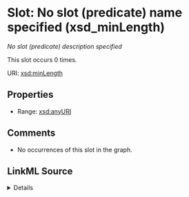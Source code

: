 

# Slot: No slot (predicate) name specified (xsd_minLength)


_No slot (predicate) description specified_






This slot occurs 0 times.


URI: [xsd:minLength](http://www.w3.org/2001/XMLSchema#minLength)



<!-- no inheritance hierarchy -->








## Properties

* Range: [xsd:anyURI](http://www.w3.org/2001/XMLSchema#anyURI)





## Comments

* No occurrences of this slot in the graph.



## LinkML Source

<details>

```yaml
name: xsd_minLength
annotations:
  count:
    tag: count
    value: 0
description: No slot (predicate) description specified
title: No slot (predicate) name specified
comments:
- No occurrences of this slot in the graph.
from_schema: fio-kg
rank: 1000
domain: xsd_minLength
slot_uri: xsd:minLength
alias: xsd_minLength
range: uri

```
</details>